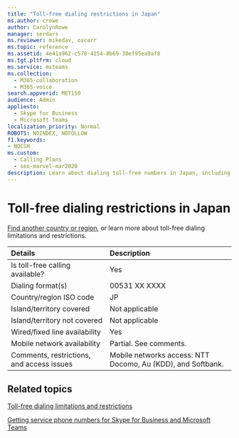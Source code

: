 ```yaml
---
title: "Toll-free dialing restrictions in Japan"
ms.author: crowe
author: CarolynRowe
manager: serdars
ms.reviewer: mikedav, oscarr
ms.topic: reference
ms.assetid: 4e41a962-c578-4154-8b69-30ef95ea9af8
ms.tgt.pltfrm: cloud
ms.service: msteams
ms.collection: 
  - M365-collaboration
  - M365-voice
search.appverid: MET150
audience: Admin
appliesto: 
  - Skype for Business
  - Microsoft Teams
localization_priority: Normal
ROBOTS: NOINDEX, NOFOLLOW
f1.keywords:
- NOCSH
ms.custom: 
  - Calling Plans
  - seo-marvel-mar2020
description: Learn about dialing toll-free numbers in Japan, including availability, wired/fixed-line and mobile network availability, and restrictions.
---
```


# Toll-free dialing restrictions in Japan

[Find another country or region](../toll-free-dialing-limitations-and-restrictions.md), or learn more about toll-free dialing limitations and restrictions.


|**Details**|**Description**|
|:-----|:-----|
|Is toll-free calling available?  <br/> |Yes  <br/> |
|Dialing format(s)  <br/> |00531 XX XXXX  <br/> |
|Country/region ISO code  <br/> |JP  <br/> |
|Island/territory covered  <br/> |Not applicable  <br/> |
|Island/territory not covered  <br/> |Not applicable  <br/> |
|Wired/fixed line availability  <br/> |Yes  <br/> |
|Mobile network availability  <br/> |Partial. See comments.  <br/> |
|Comments, restrictions, and access issues  <br/> |Mobile networks access: NTT Docomo, Au (KDD), and Softbank.  <br/> |
   
## Related topics

[Toll-free dialing limitations and restrictions](../toll-free-dialing-limitations-and-restrictions.md)

[Getting service phone numbers for Skype for Business and Microsoft Teams](../getting-service-phone-numbers.md)

  
